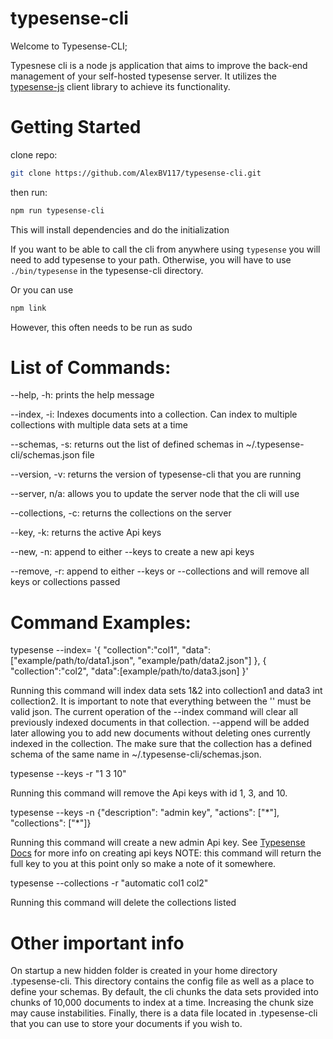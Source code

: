 # typesense-cli

Welcome to Typesense-CLI;

Typesnese cli is a node js application that aims to improve the back-end management of your self-hosted typesense server. It utilizes the [typesense-js](https://github.com/typesense/typesense-js) client library to achieve its functionality.

# Getting Started

clone repo:
```sh
git clone https://github.com/AlexBV117/typesense-cli.git
```
then run:
```sh
npm run typesense-cli
```
This will install dependencies and do the initialization

If you want to be able to call the cli from anywhere using `typesense`
you will need to add typesense to your path. Otherwise, you will have to use `./bin/typesense`
in the typesense-cli directory. 

Or you can use 
```sh
npm link
```
However, this often needs to be run as sudo

# List of Commands: 

--help,          -h:      prints the help message

--index,         -i:      Indexes documents into a collection. Can index to multiple collections with multiple data sets at a time

--schemas,       -s:      returns out the list of defined schemas in ~/.typesense-cli/schemas.json file

--version,       -v:      returns the version of typesense-cli that you are running

--server,        n/a:     allows you to update the server node that the cli will use

--collections,   -c:      returns the collections on the server

--key,           -k:      returns the active Api keys

--new,           -n:      append to either --keys to create a new api keys

--remove,        -r:      append to either --keys or --collections and will remove all keys or collections passed


# Command Examples:

typesense --index=
'{ "collection":"col1", "data":["example/path/to/data1.json", "example/path/data2.json"] }, { "collection":"col2", "data":[example/path/to/data3.json] }'

Running this command will index data sets 1&2 into collection1 and data3 int collection2. It is important to note that everything between the '' must be valid
json. The current operation of the --index command will clear all previously indexed documents in that collection. --append will be added later allowing you to
add new documents without deleting ones currently indexed in the collection. The make sure that the collection has a defined schema of the same name in
~/.typesense-cli/schemas.json.

typesense --keys -r "1 3 10"

Running this command will remove the Api keys with id 1, 3, and 10.

typesense --keys -n {"description": "admin key", "actions": ["\*"], "collections": ["\*"]}

Running this command will create a new admin Api key. See [Typesense Docs](https://typesense.org/docs/0.20.0/api/api-keys.html) for more info on creating api keys
NOTE: this command will return the full key to you at this point only so make a note of it somewhere.

typesense --collections -r "automatic col1 col2"

Running this command will delete the collections listed

# Other important info
On startup a new hidden folder is created in your home directory .typesense-cli. This directory contains the config file as well as a place to define your 
schemas. By default, the cli chunks the data sets provided into chunks of 10,000 documents to index at a time. Increasing the chunk size may cause instabilities.
Finally, there is a data file located in .typesense-cli that you can use to store your documents if you wish to.

